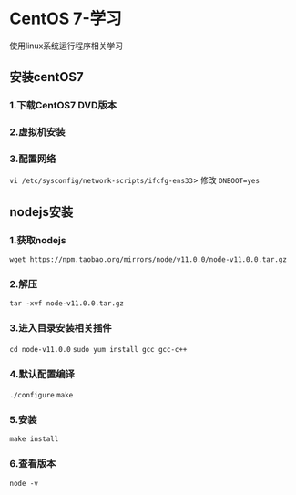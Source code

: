 # CentOS 7-学习
使用linux系统运行程序相关学习

## 安装centOS7
### 1.下载CentOS7 DVD版本
### 2.虚拟机安装
### 3.配置网络
`vi /etc/sysconfig/network-scripts/ifcfg-ens33`>
修改 `ONBOOT=yes`



## nodejs安装
### 1.获取nodejs
`wget https://npm.taobao.org/mirrors/node/v11.0.0/node-v11.0.0.tar.gz`
### 2.解压
`tar -xvf node-v11.0.0.tar.gz`
### 3.进入目录安装相关插件
`cd node-v11.0.0`
`sudo yum install gcc gcc-c++`
### 4.默认配置编译
`./configure`
`make`
### 5.安装
`make install`
### 6.查看版本
`node -v`
